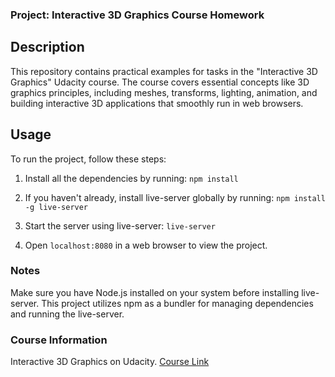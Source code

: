 ### Project: Interactive 3D Graphics Course Homework

## Description

This repository contains practical examples for tasks in the "Interactive 3D Graphics" Udacity course.
The course covers essential concepts like 3D graphics principles, including meshes, transforms, lighting, 
animation, and building interactive 3D applications that smoothly run in web browsers.

## Usage

To run the project, follow these steps:

1. Install all the dependencies by running:
```npm install```

2. If you haven't already, install live-server globally by running:
```npm install -g live-server```

3. Start the server using live-server:
```live-server```


4. Open `localhost:8080` in a web browser to view the project.

### Notes

Make sure you have Node.js installed on your system before installing live-server. This project utilizes npm as a bundler for managing dependencies and running the live-server.

### Course Information

Interactive 3D Graphics on Udacity.
[Course Link](https://learn.udacity.com/courses/cs291)
